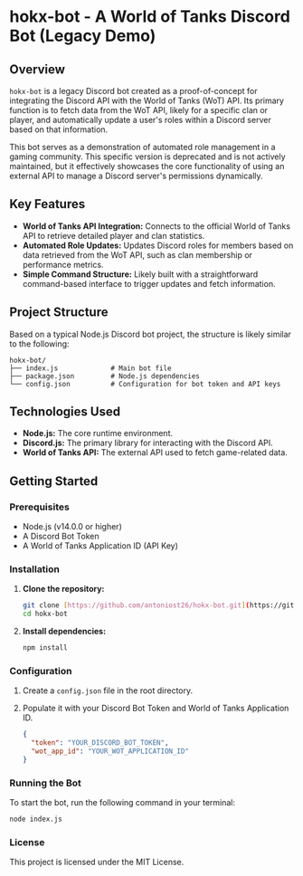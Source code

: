 # hokx-bot - A World of Tanks Discord Bot (Legacy Demo)

## Overview

`hokx-bot` is a legacy Discord bot created as a proof-of-concept for integrating the Discord API with the World of Tanks (WoT) API. Its primary function is to fetch data from the WoT API, likely for a specific clan or player, and automatically update a user's roles within a Discord server based on that information.

This bot serves as a demonstration of automated role management in a gaming community. This specific version is deprecated and is not actively maintained, but it effectively showcases the core functionality of using an external API to manage a Discord server's permissions dynamically.

## Key Features

- **World of Tanks API Integration:** Connects to the official World of Tanks API to retrieve detailed player and clan statistics.
- **Automated Role Updates:** Updates Discord roles for members based on data retrieved from the WoT API, such as clan membership or performance metrics.
- **Simple Command Structure:** Likely built with a straightforward command-based interface to trigger updates and fetch information.

## Project Structure

Based on a typical Node.js Discord bot project, the structure is likely similar to the following:
```
hokx-bot/
├── index.js             # Main bot file
├── package.json         # Node.js dependencies
└── config.json          # Configuration for bot token and API keys
```
## Technologies Used

- **Node.js:** The core runtime environment.
- **Discord.js:** The primary library for interacting with the Discord API.
- **World of Tanks API:** The external API used to fetch game-related data.

## Getting Started

### Prerequisites

- Node.js (v14.0.0 or higher)
- A Discord Bot Token
- A World of Tanks Application ID (API Key)

### Installation

1.  **Clone the repository:**
    ```bash
    git clone [https://github.com/antoniost26/hokx-bot.git](https://github.com/antoniost26/hokx-bot.git)
    cd hokx-bot
    ```

2.  **Install dependencies:**
    ```bash
    npm install
    ```

### Configuration

1.  Create a `config.json` file in the root directory.
2.  Populate it with your Discord Bot Token and World of Tanks Application ID.

    ```json
    {
      "token": "YOUR_DISCORD_BOT_TOKEN",
      "wot_app_id": "YOUR_WOT_APPLICATION_ID"
    }
    ```

### Running the Bot

To start the bot, run the following command in your terminal:

```bash
node index.js
```

### License
This project is licensed under the MIT License.
